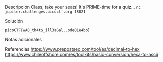 Descripción
	Class, take your seats! It's PRIME-time for a quiz... `nc jupiter.challenges.picoctf.org 18821`
	
Solución
	
	picoCTF{wA8_th4t$_ill3aGal..ode01e4bb}
	
Notas adicionales
	
	
Referencias
	https://www.prepostseo.com/tool/es/decimal-to-hex
	https://www.chileoffshore.com/es/toolkits/basic-conversion/hexa-to-ascii